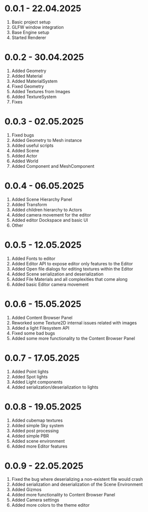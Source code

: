 # 0.0.1 - 22.04.2025

1. Basic project setup
2. GLFW window integration
3. Base Engine setup
4. Started Renderer

# 0.0.2 - 30.04.2025

1. Added Geometry
2. Added Material
3. Added MaterialSystem
4. Fixed Geometry
5. Added Textures from Images
6. Added TextureSystem
7. Fixes

# 0.0.3 - 02.05.2025

1. Fixed bugs
2. Added Geometry to Mesh instance
3. Added useful scripts
4. Added Scene
5. Added Actor
6. Added World
7. Added Component and MeshComponent 


# 0.0.4 - 06.05.2025

1. Added Scene Hierarchy Panel
2. Added Transform
3. Added children hierarchy to Actors
4. Added camera movement for the editor
5. Added editor Dockspace and basic UI
6. Other

# 0.0.5 - 12.05.2025

1. Added Fonts to editor
2. Added Editor API to expose editor only features to the Editor
3. Added Open file dialogs for editing textures within the Editor
4. Added Scene serialization and deserialization
5. Added File Materials and all complexities that come along
6. Added basic Editor camera movement

# 0.0.6 - 15.05.2025

1. Added Content Browser Panel
2. Reworked some Texture2D internal issues related with images
3. Added a light Filesystem API
4. Fixed some bad bugs
5. Added some more functionality to the Content Browser Panel

# 0.0.7 - 17.05.2025

1. Added Point lights
2. Added Spot lights
3. Added Light components
3. Added serialization/deserialization to lights

# 0.0.8 - 19.05.2025

1. Added cubemap textures
2. Added simple Sky system
3. Added post processing
4. Added simple PBR
5. Added scene environment
6. Added more Editor features

# 0.0.9 - 22.05.2025

1. Fixed the bug where deserializing a non-existent file would crash
2. Added serialization and deserialization of the Scene Environment
3. Added Gizmos
4. Added more functionality to Content Browser Panel
5. Added Camera settings
6. Added more colors to the theme editor

